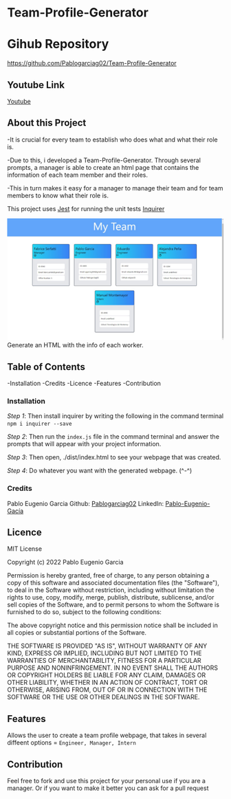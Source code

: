 # Team-Profile-Generator

# Gihub Repository
https://github.com/Pablogarciag02/Team-Profile-Generator

## Youtube Link
[Youtube](https://www.youtube.com/watch?v=eosl0gK0cGM&ab_channel=PabloGarcia)
## About this Project
-It is crucial for every team to establish who does what and what their role is.

-Due to this, i developed a Team-Profile-Generator. Through several prompts, a manager is able to create an html page that contains the information of each team member and their roles.

-This in turn makes it easy for a manager to manage their team and for team members to know what their role is.

This project uses
[Jest](https://www.npmjs.com/package/jest) for running the unit tests
[Inquirer](https://www.npmjs.com/package/inquirer)


![Example](pageExample.jpg)
Generate an HTML with the info of each worker.

## Table of Contents
-Installation
-Credits
-Licence
-Features
-Contribution

### Installation
*Step 1*: Then install inquirer by writing the following in the command terminal `npm i inquirer --save`

*Step 2*: Then run the `index.js` file in the command terminal and answer the prompts that will appear with your project information. 

*Step 3*: Then open, ./dist/index.html to see your webpage that was created.

*Step 4*: Do whatever you want with the generated webpage. (^-^)

### Credits
Pablo Eugenio Garcia
Github: [Pablogarciag02](https://github.com/Pablogarciag02)
LinkedIn: [Pablo-Eugenio-Gacía](https://www.linkedin.com/in/pablo-garc%C3%ADa-08842621b/)

## Licence
MIT License

Copyright (c) 2022 Pablo Eugenio Garcia

Permission is hereby granted, free of charge, to any person obtaining a copy
of this software and associated documentation files (the "Software"), to deal
in the Software without restriction, including without limitation the rights
to use, copy, modify, merge, publish, distribute, sublicense, and/or sell
copies of the Software, and to permit persons to whom the Software is
furnished to do so, subject to the following conditions:

The above copyright notice and this permission notice shall be included in all
copies or substantial portions of the Software.

THE SOFTWARE IS PROVIDED "AS IS", WITHOUT WARRANTY OF ANY KIND, EXPRESS OR
IMPLIED, INCLUDING BUT NOT LIMITED TO THE WARRANTIES OF MERCHANTABILITY,
FITNESS FOR A PARTICULAR PURPOSE AND NONINFRINGEMENT. IN NO EVENT SHALL THE
AUTHORS OR COPYRIGHT HOLDERS BE LIABLE FOR ANY CLAIM, DAMAGES OR OTHER
LIABILITY, WHETHER IN AN ACTION OF CONTRACT, TORT OR OTHERWISE, ARISING FROM,
OUT OF OR IN CONNECTION WITH THE SOFTWARE OR THE USE OR OTHER DEALINGS IN THE
SOFTWARE.

## Features
Allows the user to create a team profile webpage, that takes in several diffeent options = `Engineer, Manager, Intern`

## Contribution
Feel free to fork and use this project for your personal use if you are a manager. Or if you want to make it better you can ask for a pull request 
